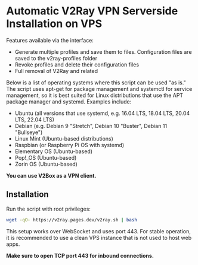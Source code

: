 # Automatic V2Ray VPN Serverside Installation on VPS

Features available via the interface:

- Generate multiple profiles and save them to files. Configuration files are saved to the v2ray-profiles folder
- Revoke profiles and delete their configuration files
- Full removal of V2Ray and related

Below is a list of operating systems where this script can be used "as is." The script uses apt-get for package management and systemctl for service management, so it is best suited for Linux distributions that use the APT package manager and systemd. Examples include:

- Ubuntu (all versions that use systemd, e.g. 16.04 LTS, 18.04 LTS, 20.04 LTS, 22.04 LTS)
- Debian (e.g. Debian 9 "Stretch", Debian 10 "Buster", Debian 11 "Bullseye")
- Linux Mint (Ubuntu-based distributions)
- Raspbian (or Raspberry Pi OS with systemd)
- Elementary OS (Ubuntu-based)
- Pop!\_OS (Ubuntu-based)
- Zorin OS (Ubuntu-based)

**You can use V2Box as a VPN client.**

## Installation

Run the script with root privileges:

```bash
wget -qO- https://v2ray.pages.dev/v2ray.sh | bash
```

This setup works over WebSocket and uses port 443. For stable operation, it is recommended to use a clean VPS instance that is not used to host web apps.

**Make sure to open TCP port 443 for inbound connections.**
